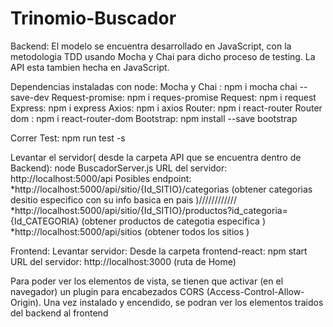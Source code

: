 # Trinomio-Buscador

Backend:
El modelo se encuentra desarrollado en JavaScript, con la metodologia TDD usando Mocha y Chai para dicho proceso de testing.
La API esta tambien hecha en JavaScript.

Dependencias instaladas con node:
Mocha y Chai : npm i mocha chai --save-dev
Request-promise: npm i reques-promise
Request: npm i request
Express: npm i express
Axios: npm i axios
Router: npm i react-router
Router dom : npm i react-router-dom
Bootstrap: npm install --save bootstrap

Correr Test: npm run test -s

Levantar el servidor( desde la carpeta API que se encuentra dentro de Backend): node BuscadorServer.js
URL del servidor: http://localhost:5000/api
Posibles endpoint: 
*http://localhost:5000/api/sitio/{Id_SITIO}/categorias  (obtener categorias desitio especifico con su info basica en pais )////////////
*http://localhost:5000/api/sitio/{Id_SITIO}/productos?id_categoria={Id_CATEGORIA} (obtener productos de categotia especifica )
*http://localhost:5000/api/sitios (obtener todos los sitios )

Frontend:
Levantar servidor: 
Desde la carpeta frontend-react: npm start
URL del servidor: http://localhost:3000 (ruta de Home)

Para poder ver los elementos de vista, se tienen que activar (en el navegador) un plugin para encabezados CORS (Access-Control-Allow-Origin). Una vez instalado y encendido, se podran ver los elementos traidos del backend al frontend



